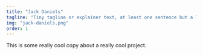 ```yaml
---
title: "Jack Daniels"
tagline: "Tiny tagline or explainer text, at least one sentence but a long one."
img: "jack-daniels.png"
order: 1
---
```


This is some really cool copy about a really cool project.